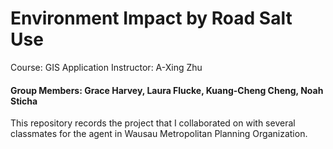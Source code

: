 # Environment Impact by Road Salt Use
Course: GIS Application   Instructor: A-Xing Zhu
#### Group Members: Grace Harvey, Laura Flucke, Kuang-Cheng Cheng, Noah Sticha
This repository records the project that I collaborated on with several classmates for the agent in Wausau Metropolitan Planning Organization.
